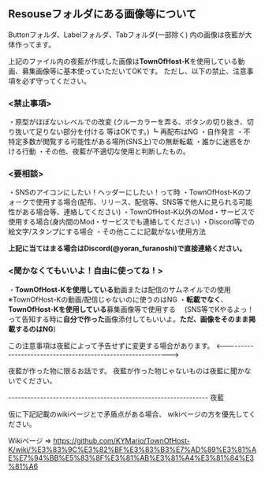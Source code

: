 ## Resouseフォルダにある画像等について

Buttonフォルダ、Labelフォルダ、Tabフォルダ(一部除く)
内の画像は夜藍が大体作ってます。

上記のファイル内の夜藍が作成した画像は**TownOfHost-K**を使用している動画、募集画像等に基本使っていただいてOKです。
ただし、以下の禁止、注意事項を必ず守ってください。

### <禁止事項>
・原型がほぼないレベルでの改変 (クルーカラーを弄る、ボタンの切り抜き、切り抜いて足りない部分を付ける 等はOKです。)
┗ 再配布はNG
・自作発言
・不特定多数が閲覧する可能性がある場所(SNS上)での無断転載
・誰かに迷惑をかける行動
・その他、夜藍が不適切な使用と判断したもの。

### <要相談>
・SNSのアイコンにしたい！ヘッダーにしたい！って時
・TownOfHost-Kのフォークで使用する場合(配布、リリース、配信等、SNS等で他人に見られる可能性がある場合等、連絡してください)
・TownOfHost-K以外のMod・サービスで使用する場合(身内間のMod・サービスでも連絡してください)
・Discord等での絵文字/スタンプにする場合
・その他ここに記載がない使用方法

**上記に当てはまる場合はDiscord(@yoran_furanoshi)で直接連絡ください。**

### <聞かなくてもいいよ！自由に使ってね！>
・**TownOfHost-Kを使用している**動画または配信のサムネイルでの使用  ※TownOfHost-Kの動画/配信じゃないのに使うのはNG
・**転載でなく**、**TownOfHost-Kを使用している**募集画像等で使用する 
　(SNS等でKやるよっ！って告知する時に**自分で作った**画像添付してもいいよ。**ただ、画像をそのまま掲載するのはNG**)

この注意事項は夜藍によって予告せずに変更する場合があります。
<------------------------------------------------------------>

夜藍が作った物に限るお話です。
夜藍が作った物じゃないものは夜藍に聞かないでください。

--------------------------------------------------------------- 夜藍

仮に下記記載のwikiページとで矛盾点がある場合、
wikiページの方を優先してください。

Wikiページ => https://github.com/KYMario/TownOfHost-K/wiki/%E3%83%9C%E3%82%BF%E3%83%B3%E7%AD%89%E3%81%AE%E7%94%BB%E5%83%8F%E3%81%AB%E3%81%A4%E3%81%84%E3%81%A6
